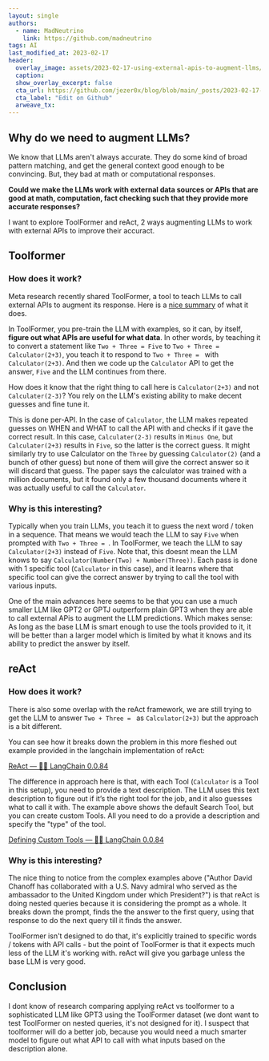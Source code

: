 ```yaml
---
layout: single
authors:
  - name: MadNeutrino
    link: https://github.com/madneutrino
tags: AI
last_modified_at: 2023-02-17
header:
  overlay_image: assets/2023-02-17-using-external-apis-to-augment-llms/abstract-image-of-an-artificial-intelligence-with-many-network-connections-382592674.png
  caption:
  show_overlay_excerpt: false
  cta_url: https://github.com/jezer0x/blog/blob/main/_posts/2023-02-17-using-external-apis-to-augment-llms.md
  cta_label: "Edit on Github"
  arweave_tx:
---
```


## Why do we need to augment LLMs?

We know that LLMs aren't always accurate. They do some kind of broad pattern matching, and get the general context good enough to be convincing. But, they bad at math or computational responses.

**Could we make the LLMs work with external data sources or APIs that are good at math, computation, fact checking such that they provide more accurate responses?**

I want to explore ToolFormer and reAct, 2 ways augmenting LLMs to work with external APIs to improve their accuract.

## Toolformer

### How does it work?

Meta research recently shared ToolFormer, a tool to teach LLMs to call external APIs to augment its response. Here is a [nice summary](https://twitter.com/mathemagic1an/status/1624870248221663232) of what it does.

In ToolFormer, you pre-train the LLM with examples, so it can, by itself, **figure out what APIs are useful for what data**. In other words, by teaching it to convert a statement like `Two + Three = Five` to `Two + Three = Calculator(2+3)`, you teach it to respond to `Two + Three = ` with `Calculator(2+3)`. And then we code up the `Calculator` API to get the answer, `Five` and the LLM continues from there.

How does it know that the right thing to call here is `Calculator(2+3)` and not `Calculater(2-3)`? You rely on the LLM's existing ability to make decent guesses and fine tune it.

This is done per-API. In the case of `Calculator`, the LLM makes repeated guesses on WHEN and WHAT to call the API with and checks if it gave the correct result. In this case, `Calculater(2-3)` results in `Minus One`, but `Calculater(2+3)` results in `Five`, so the latter is the correct guess. It might similarly try to use Calculator on the `Three` by guessing `Calculator(2)` (and a bunch of other guess) but none of them will give the correct answer so it will discard that guess. The paper says the calculator was trained with a million documents, but it found only a few thousand documents where it was actually useful to call the `Calculator`.

### Why is this interesting?

Typically when you train LLMs, you teach it to guess the next word / token in a sequence. That means we would teach the LLM to say `Five` when prompted with `Two + Three = `. In ToolFormer, we teach the LLM to say `Calculator(2+3)` instead of `Five`. Note that, this doesnt mean the LLM knows to say `Calculator(Number(Two) + Number(Three))`. Each pass is done with 1 specific tool (`Calculator` in this case), and it learns where that specific tool can give the correct answer by trying to call the tool with various inputs.

One of the main advances here seems to be that you can use a much smaller LLM like GPT2 or GPTJ outperform plain GPT3 when they are able to call external APis to augment the LLM predictions. Which makes sense: As long as the base LLM is smart enough to use the tools provided to it, it will be better than a larger model which is limited by what it knows and its ability to predict the answer by itself.

## reAct

### How does it work?

There is also some overlap with the reAct framework, we are still trying to get the LLM to answer `Two + Three = ` as `Calculator(2+3)` but the approach is a bit different.

You can see how it breaks down the problem in this more fleshed out example provided in the langchain implementation of reAct:

[ReAct — 🦜🔗 LangChain 0.0.84](https://langchain.readthedocs.io/en/latest/modules/agents/implementations/react.html)

The difference in approach here is that, with each Tool (`Calculator` is a Tool in this setup), you need to provide a text description. The LLM uses this text description to figure out if it’s the right tool for the job, and it also guesses what to call it with. The example above shows the default Search Tool, but you can create custom Tools. All you need to do a provide a description and specify the "type" of the tool.

[Defining Custom Tools — 🦜🔗 LangChain 0.0.84](https://langchain.readthedocs.io/en/latest/modules/agents/examples/custom_tools.html)

### Why is this interesting?

The nice thing to notice from the complex examples above ("Author David Chanoff has collaborated with a U.S. Navy admiral who served as the ambassador to the United Kingdom under which President?") is that reAct is doing nested queries because it is considering the prompt as a whole. It breaks down the prompt, finds the the answer to the first query, using that response to do the next query till it finds the answer.

ToolFormer isn't designed to do that, it's explicitly trained to specific words / tokens with API calls - but the point of ToolFormer is that it expects much less of the LLM it's working with. reAct will give you garbage unless the base LLM is very good.

## Conclusion

I dont know of research comparing applying reAct vs toolformer to a sophisticated LLM like GPT3 using the ToolFormer dataset (we dont want to test ToolFormer on nested queries, it's not designed for it). I suspect that toolformer will do a better job, because you would need a much smarter model to figure out what API to call with what inputs based on the description alone.
